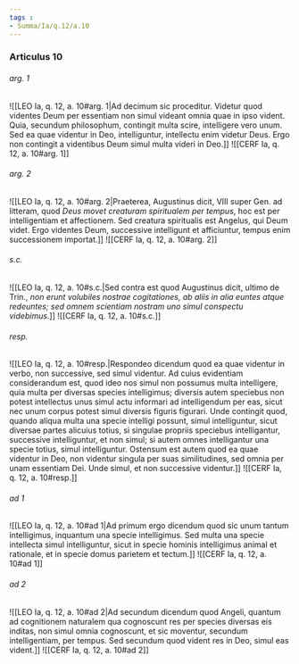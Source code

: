 ```yaml
---
tags : 
- Summa/Ia/q.12/a.10
---
```


### Articulus 10

###### arg. 1
![[LEO Ia, q. 12, a. 10#arg. 1|Ad decimum sic proceditur. Videtur quod videntes Deum per essentiam non simul videant omnia quae in ipso vident. Quia, secundum philosophum, contingit multa scire, intelligere vero unum. Sed ea quae videntur in Deo, intelliguntur, intellectu enim videtur Deus. Ergo non contingit a videntibus Deum simul multa videri in Deo.]]
![[CERF Ia, q. 12, a. 10#arg. 1]]

###### arg. 2
![[LEO Ia, q. 12, a. 10#arg. 2|Praeterea, Augustinus dicit, VIII super Gen. ad litteram, quod *Deus movet creaturam spiritualem per tempus*, hoc est per intelligentiam et affectionem. Sed creatura spiritualis est Angelus, qui Deum videt. Ergo videntes Deum, successive intelligunt et afficiuntur, tempus enim successionem importat.]]
![[CERF Ia, q. 12, a. 10#arg. 2]]

###### s.c.
![[LEO Ia, q. 12, a. 10#s.c.|Sed contra est quod Augustinus dicit, ultimo de Trin., *non erunt volubiles nostrae cogitationes, ab aliis in alia euntes atque redeuntes; sed omnem scientiam nostram uno simul conspectu videbimus*.]]
![[CERF Ia, q. 12, a. 10#s.c.]]

###### resp.
![[LEO Ia, q. 12, a. 10#resp.|Respondeo dicendum quod ea quae videntur in verbo, non successive, sed simul videntur. Ad cuius evidentiam considerandum est, quod ideo nos simul non possumus multa intelligere, quia multa per diversas species intelligimus; diversis autem speciebus non potest intellectus unus simul actu informari ad intelligendum per eas, sicut nec unum corpus potest simul diversis figuris figurari. Unde contingit quod, quando aliqua multa una specie intelligi possunt, simul intelliguntur, sicut diversae partes alicuius totius, si singulae propriis speciebus intelligantur, successive intelliguntur, et non simul; si autem omnes intelligantur una specie totius, simul intelliguntur. Ostensum est autem quod ea quae videntur in Deo, non videntur singula per suas similitudines, sed omnia per unam essentiam Dei. Unde simul, et non successive videntur.]]
![[CERF Ia, q. 12, a. 10#resp.]]

###### ad 1
![[LEO Ia, q. 12, a. 10#ad 1|Ad primum ergo dicendum quod sic unum tantum intelligimus, inquantum una specie intelligimus. Sed multa una specie intellecta simul intelliguntur, sicut in specie hominis intelligimus animal et rationale, et in specie domus parietem et tectum.]]
![[CERF Ia, q. 12, a. 10#ad 1]]

###### ad 2
![[LEO Ia, q. 12, a. 10#ad 2|Ad secundum dicendum quod Angeli, quantum ad cognitionem naturalem qua cognoscunt res per species diversas eis inditas, non simul omnia cognoscunt, et sic moventur, secundum intelligentiam, per tempus. Sed secundum quod vident res in Deo, simul eas vident.]]
![[CERF Ia, q. 12, a. 10#ad 2]]

